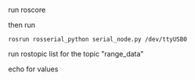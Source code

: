 run roscore

then run

    rosrun rosserial_python serial_node.py /dev/ttyUSB0
  
run rostopic list for the topic "range_data"

echo for values
